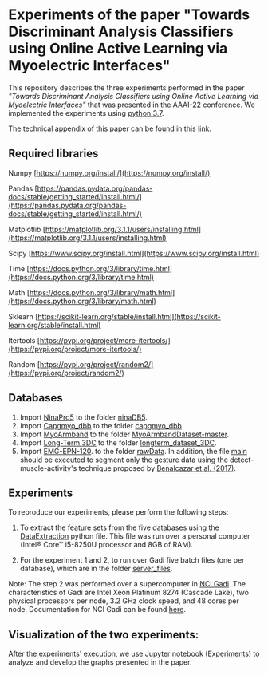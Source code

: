 # Experiments of the paper "Towards Discriminant Analysis Classifiers using Online Active Learning via Myoelectric Interfaces"

This repository describes the three experiments performed in the paper *"Towards Discriminant Analysis Classifiers using 
Online Active Learning via Myoelectric Interfaces"* that was presented in the AAAI-22 conference. We implemented the experiments using 
[python 3.7](https://www.python.org/downloads/release/python-377/).

The technical appendix of this paper can be found in this [link](Appendix.pdf).


## Required libraries 
Numpy [https://numpy.org/install/](https://numpy.org/install/)

Pandas [https://pandas.pydata.org/pandas-docs/stable/getting_started/install.html/](https://pandas.pydata.org/pandas-docs/stable/getting_started/install.html/)

Matplotlib [https://matplotlib.org/3.1.1/users/installing.html](https://matplotlib.org/3.1.1/users/installing.html)

Scipy [https://www.scipy.org/install.html](https://www.scipy.org/install.html)

Time [https://docs.python.org/3/library/time.html](https://docs.python.org/3/library/time.html)

Math [https://docs.python.org/3/library/math.html](https://docs.python.org/3/library/math.html)

Sklearn [https://scikit-learn.org/stable/install.html](https://scikit-learn.org/stable/install.html)

Itertools [https://pypi.org/project/more-itertools/](https://pypi.org/project/more-itertools/)

Random [https://pypi.org/project/random2/](https://pypi.org/project/random2/)

## Databases

1. Import [NinaPro5](http://ninaweb.hevs.ch/) to the folder [ninaDB5](Datasets/ninaDB5).
2. Import [Capgmyo_dbb](http://zju-capg.org/research_en_electro_capgmyo.html#download) to the folder [capgmyo_dbb](Datasets/capgmyo_dbb).
3. Import [MyoArmband](https://github.com/UlysseCoteAllard/MyoArmbandDataset) to the folder [MyoArmbandDataset-master](Datasets/MyoArmbandDataset-master).
4. Import [Long-Term 3DC](https://ieee-dataport.org/open-access/long-term-3dc-dataset) to the folder [longterm_dataset_3DC](Datasets/longterm_dataset_3DC).
5. Import [EMG-EPN-120](https://ieeexplore.ieee.org/abstract/document/8903136/?casa_token=RYo5viuh6S8AAAAA:lizIpEqM4rK5eeo1Wxm-aPuDB20da2PngeRRnrC7agqSK1j26mqmtq5YJFLive7uW083m9tT). 
to the folder [rawData](Datasets/EMG_EPN120_Dataset/allUsers_data/rawData). In addition, the file [main](Datasets/EMG_EPN120_Dataset/Detect_muscle_activity/main.m) 
should be executed to segment only the gesture data using the detect-muscle-activity's technique proposed by [Benalcazar et al. (2017)](https://ieeexplore.ieee.org/document/8247458). 

## Experiments

To reproduce our experiments, please perform the following steps:

1. To extract the feature sets from the five databases using the [DataExtraction](ExtractedData/DataExtraction.py) python file. This file was run over a personal computer (Intel® Core™ i5-8250U processor and 8GB of RAM).

2. For the experiment 1 and 2, to run over Gadi five batch files (one per database), which are in the folder [server_files](Experiments/server_files).

Note: The step 2 was performed over a supercomputer in [NCI Gadi](http://nci.org.au/our-services/supercomputing). The characteristics of Gadi are Intel Xeon Platinum 8274 (Cascade Lake), two physical processors per node, 3.2 GHz clock speed, and 48 cores per node. Documentation for NCI Gadi can be found [here](https://opus.nci.org.au/display/Help/Gadi+User+Guide).


## Visualization of the two experiments:
After the experiments' execution, we use Jupyter notebook ([Experiments](Experiments_visualization.ipynb)) to analyze and develop the graphs presented in the paper.

